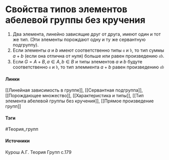 # Свойства типов элементов абелевой группы без кручения
1. Два элемента, линейно зависящие друг от друга, имеют один и тот же тип. (Эти элементы порождают одну и ту же сервантную подгруппу).
2. Если элементы $a$ и $b$ имеют соответственно типы $\mathfrak{a}$ и $\mathfrak{b}$, то тип суммы $a+b$ (если она отлична от нуля) больше или равен произведению $\mathfrak{a}\mathfrak{b}$.
3. Если $G=A+B,a\in A,b\in B$ и типы элементов $a$ и $b$ будуте соответственно $\mathfrak{a}$ и $\mathfrak{b}$, то тип элеммента $a+b$ равен произведению $\mathfrak{a}\mathfrak{b}$

#### Линки
 [[Линейная зависимость в группе]],
 [[Сервантная подгруппа]],
 [[Порождающее множество]],
 [[Характеристика и типы]],
 [[Тип элемента абелевой группы без кручения]],
 [[Прямое произведение групп]]
#### Тэги
 #Теория_групп 
#### Источники
 Курош А.Г. Теория Групп с.179 